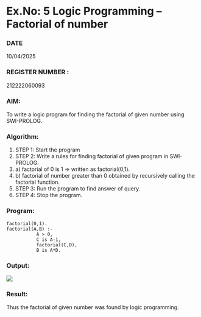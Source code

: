 # Ex.No: 5   Logic Programming – Factorial of number   
### DATE
10/04/2025
### REGISTER NUMBER :
212222060093
### AIM: 
To  write  a logic program for finding the factorial of given number using SWI-PROLOG. 
### Algorithm:
1. STEP 1: Start the program
2. STEP 2:  Write a rules for finding factorial of given program in SWI-PROLOG.
3.   a)	factorial of 0 is 1 => written as factorial(0,1).
4.   b)	factorial of number greater than 0 obtained by recursively calling the factorial    function.
5. STEP 3: Run the program  to find answer of  query.
6. STEP 4: Stop the program.

### Program:
```
factorial(0,1).
factorial(A,B) :-  
           A > 0, 
           C is A-1,
           factorial(C,D),
           B is A*D.
```


### Output:
![](Factorial.png)


### Result:
Thus the factorial of given number was found by logic programming. 
